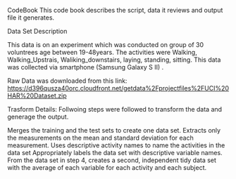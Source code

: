 CodeBook
This code book describes the script, data it reviews and output file it generates.

Data Set Description

This data is on an experiment which was conducted on group of 30 voluntrees age between 19-48years. The activities were Walking, Walking_Upstrais, Waliking_downstairs,  laying, standing, sitting. This data was collected via smartphone (Samsung Galaxy S II)
.



Raw Data was downloaded from this link:
https://d396qusza40orc.cloudfront.net/getdata%2Fprojectfiles%2FUCI%20HAR%20Dataset.zip 

Trasform Details: Follwoing steps were followed to transform the data and generage the output.

Merges the training and the test sets to create one data set.
Extracts only the measurements on the mean and standard deviation for each measurement. 
Uses descriptive activity names to name the activities in the data set
Appropriately labels the data set with descriptive variable names. 
From the data set in step 4, creates a second, independent tidy data set with the average of each variable for each activity and each subject.

